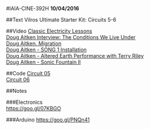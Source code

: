 #IAIA-CINE-392H
**10/04/2016**

##Text
Vilros Ultimate Starter Kit: Circuits 5-6  

##Video
[Classic Electricity Lessons](https://www.youtube.com/watch?v=7sHdl3jzwqQ&index=1&list=PLjC80l7Peox28Zh9QicW94dQRtBHo8zps)  
[Doug Aitken Interview: The Conditions We Live Under](https://www.youtube.com/watch?v=5ulVLZHLeU4)  
[Doug Aitken. Migration](https://www.youtube.com/watch?v=2v0FjKwK3sU)  
[Doug Aitken - SONG 1 Installation](https://www.youtube.com/watch?v=qTW_UZHNdgo&index=2&list=RDvwW0c6UtSrE)  
[Doug Aitken - Altered Earth Performance with Terry Riley](https://www.youtube.com/watch?v=bJEfwv4F2sE)  
[Doug Aitken - Sonic Fountain II](https://vimeo.com/138666840)  

##Code
[Circuit 05](../arduino-kit/Circuit_02/Circuit_05.ino)  
[Circuit 06](../arduino-kit/Circuit_03/Circuit_06.ino)  

##Notes  

###Electronics  
https://goo.gl/07KBGO  

###Arduino
https://goo.gl/PNQn41